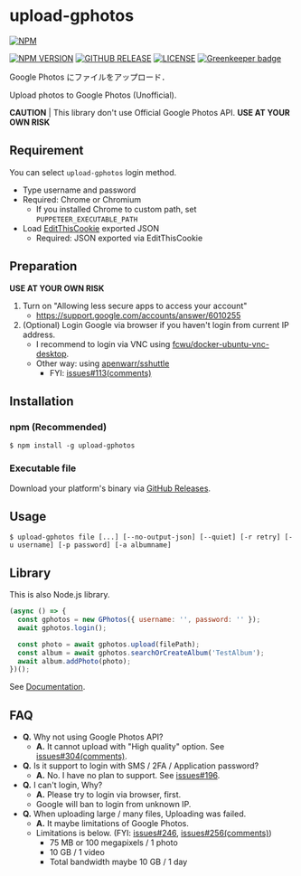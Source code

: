 # upload-gphotos

[![NPM](https://nodei.co/npm/upload-gphotos.png?compact=true)](https://nodei.co/npm/upload-gphotos/)

[![NPM VERSION](https://img.shields.io/npm/v/upload-gphotos.svg?style=flat-square)](https://www.npmjs.com/package/upload-gphotos)
[![GITHUB RELEASE](https://img.shields.io/github/release/3846masa/upload-gphotos.svg?style=flat-square)](https://github.com/3846masa/upload-gphotos/releases)
[![LICENSE](https://img.shields.io/github/license/mashape/apistatus.svg?style=flat-square)](./LICENSE)
[![Greenkeeper badge](https://img.shields.io/badge/Greenkeeper-enabled-brightgreen.svg?style=flat-square)](https://greenkeeper.io/)

Google Photos にファイルをアップロード．

Upload photos to Google Photos (Unofficial).

**CAUTION** | This library don't use Official Google Photos API. **USE AT YOUR OWN RISK**

## Requirement

You can select `upload-gphotos` login method.

- Type username and password
- Required: Chrome or Chromium
  - If you installed Chrome to custom path, set `PUPPETEER_EXECUTABLE_PATH`
- Load [EditThisCookie](http://www.editthiscookie.com/) exported JSON
  - Required: JSON exported via EditThisCookie

## Preparation

**USE AT YOUR OWN RISK**

1. Turn on "Allowing less secure apps to access your account"
   - https://support.google.com/accounts/answer/6010255
2. (Optional) Login Google via browser if you haven't login from current IP address.
   - I recommend to login via VNC using [fcwu/docker-ubuntu-vnc-desktop].
   - Other way: using [apenwarr/sshuttle]
     - FYI: [issues#113(comments)]

[fcwu/docker-ubuntu-vnc-desktop]: https://github.com/fcwu/docker-ubuntu-vnc-desktop
[apenwarr/sshuttle]: https://github.com/apenwarr/sshuttle
[issues#113(comments)]: https://github.com/3846masa/upload-gphotos/issues/113#issuecomment-277141489

## Installation

### npm (Recommended)

```
$ npm install -g upload-gphotos
```

### Executable file

Download your platform's binary via [GitHub Releases].

[github releases]: https://github.com/3846masa/upload-gphotos/releases

## Usage

```
$ upload-gphotos file [...] [--no-output-json] [--quiet] [-r retry] [-u username] [-p password] [-a albumname]
```

## Library

This is also Node.js library.

```js
(async () => {
  const gphotos = new GPhotos({ username: '', password: '' });
  await gphotos.login();

  const photo = await gphotos.upload(filePath);
  const album = await gphotos.searchOrCreateAlbum('TestAlbum');
  await album.addPhoto(photo);
})();
```

See [Documentation].

[documentation]: https://3846masa.github.io/upload-gphotos/modules/_index_.html

## FAQ

- **Q.** Why not using Google Photos API?
  - **A.** It cannot upload with "High quality" option. See [issues#304(comments)].
- **Q.** Is it support to login with SMS / 2FA / Application password?
  - **A.** No. I have no plan to support. See [issues#196].
- **Q.** I can't login, Why?
  - **A.** Please try to login via browser, first.
  - Google will ban to login from unknown IP.
- **Q.** When uploading large / many files, Uploading was failed.
  - **A.** It maybe limitations of Google Photos.
  - Limitations is below. (FYI: [issues#246], [issues#256(comments)])
    - 75 MB or 100 megapixels / 1 photo
    - 10 GB / 1 video
    - Total bandwidth maybe 10 GB / 1 day

[issues#196]: https://github.com/3846masa/upload-gphotos/issues/196
[issues#246]: https://github.com/3846masa/upload-gphotos/issues/246
[issues#256(comments)]: https://github.com/3846masa/upload-gphotos/issues/256#issuecomment-356458407
[issues#304(comments)]: https://github.com/3846masa/upload-gphotos/issues/304#issuecomment-433676584
